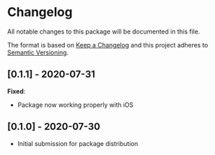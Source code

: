 # Changelog
All notable changes to this package will be documented in this file.

The format is based on [Keep a Changelog](http://keepachangelog.com/en/1.0.0/)
and this project adheres to [Semantic Versioning](http://semver.org/spec/v2.0.0.html).

## [0.1.1] - 2020-07-31

**Fixed**:
- Package now working properly with iOS

## [0.1.0] - 2020-07-30

- Initial submission for package distribution
